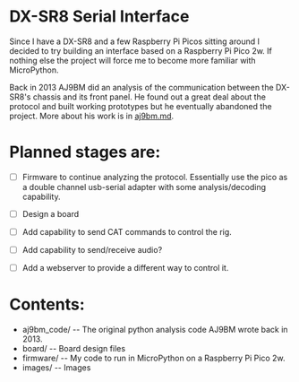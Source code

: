 # DX-SR8 Serial Interface

Since I have a DX-SR8 and a few Raspberry Pi Picos sitting around I decided to try building an interface based on a Raspberry Pi Pico 2w. If nothing else the project will force me to become more familiar with MicroPython.

Back in 2013 AJ9BM did an analysis of the communication between the DX-SR8's chassis and its front panel. He found out a great deal about the protocol and built working prototypes but he eventually abandoned the project. More about his work is in [aj9bm.md](./aj9bm.md).
 
# Planned stages are:

- [ ] Firmware to continue analyzing the protocol. Essentially use the pico as a double channel usb-serial adapter with some analysis/decoding capability.

- [ ] Design a board

- [ ] Add capability to send CAT commands to control the rig.

- [ ] Add capability to send/receive audio?

- [ ] Add a webserver to provide a different way to control it.


# Contents:

- aj9bm_code/ -- The original python analysis code AJ9BM wrote back in 2013.
- board/ -- Board design files
- firmware/ -- My code to run in MicroPython on a Raspberry Pi Pico 2w.
- images/ -- Images


